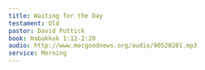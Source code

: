 ```yaml
---
title: Waiting for the Day 
testament: Old
pastor: David Puttick
book: Habakkuk 1:12-2:20
audio: http://www.mecgoodnews.org/audio/90520201.mp3
service: Morning
---
```

